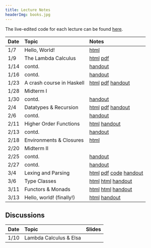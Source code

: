 ```yaml
---
title: Lecture Notes
headerImg: books.jpg
---
```



The live-edited code for each lecture can be found [here][code].

| **Date** | **Topic**                  | **Notes**    |
| :------- | :------------------------- | :----------- |
| 1/7      | Hello, World!              | [html][lec0] |
| 1/9      | The Lambda Calculus        | [html][lec1] [pdf][pdf1] |
| 1/14     | contd.                     | [handout][wk2a]
| 1/16     | contd.                     | [handout][wk2b]
| 1/23     | A crash course in Haskell  | [html][lec2] [pdf][pdf2] [handout][wk3b] |
| 1/28     | Midterm I                  |      |  
| 1/30     | contd.                     | [handout][wk4b] |
| 2/4      | Datatypes & Recursion      | [html][lec3] [pdf][pdf3] [handout][wk5a] |
| 2/6      | contd.                     | [handout][wk5b] |
| 2/11     | Higher Order Functions     | [html][lec4] [handout][wk6a]   |
| 2/13     | contd.                     | [handout][wk6b] |
| 2/18     | Environments & Closures    | [html][lec5]  |
| 2/20     | Midterm II                 | |  
| 2/25     | contd.                     | [handout][wk8a] |
| 2/27     | contd.                     | [handout][wk8b] |
| 3/4      | Lexing and Parsing         | [html][lec6] [pdf][pdf6] [code][arith] [handout][wk9a] |
| 3/6      | Type Classes               | [html][lec7] [html][lec8]  [handout][wk9b] |
| 3/11     | Functors & Monads          | [html][lec7] [html][lec8]  [handout][wk10a] |
| 3/13     | Hello, world! (finally!)   | [html][lec9]               [handout][wk10b] |

## Discussions

| Date | Topic                  | Slides |
| :--: | :--------------------- | :----: |
| 1/10 | Lambda Calculus & Elsa |        |

<!--
| 1/14       | Lambda Calculus          | [pdf][disc1]         |
| 3/17       | Final Review             | [html][final-review] |
| 2/25       | Nano: Parsing and Eval   | [pdf][disc5]  |
| 3/4        | Type checking tips       | [pdf][disc6]  |
| 3/11       | Final Review             | [pdf][discFinal] |
-->

[wk2a]: static/raw/130-handout-1-14.pdf
[wk2b]: static/raw/130-handout-1-16.pdf
[wk3b]: static/raw/130-handout-1-23.pdf
[wk4b]: static/raw/130-handout-1-30.pdf
[wk5a]: static/raw/130-handout-2-4.pdf
[wk5b]: static/raw/130-handout-2-6.pdf
[wk6a]: static/raw/130-handout-2-11.pdf
[wk6b]: static/raw/130-handout-2-13.pdf
[wk8a]: static/raw/130-handout-2-25.pdf
[wk8b]: static/raw/130-handout-2-27.pdf
[wk9a]: static/raw/130-handout-3-4.pdf
[wk9b]: static/raw/130-handout-3-6.pdf
[wk10a]: static/raw/130-handout-3-11.pdf
[wk10b]: static/raw/130-handout-3-13.pdf




[lec0]: lectures/00-hello.html
[lec1]: lectures/01-lambda.html
[lec2]: lectures/02-haskell.html
[lec3]: lectures/03-datatypes.html
[lec4]: lectures/04-hof.html
[lec5]: lectures/05-environments.html
[lec5-clos]: lectures/05-closure.html
[lec6]: lectures/06-parsing.html
[lec7]: lectures/07-classes.html
[lec8]: lectures/08-monads.html
[lec9]: lectures/09-io.html
[rhoc]: https://reactjs.org/docs/higher-order-components.html
[mapRed]: https://en.wikipedia.org/wiki/MapReduce
[pdf1]: /static/raw/01-lambda.pdf
[pdf2]: /static/raw/02-haskell.pdf
[pdf3]: /static/raw/03-datatypes.pdf
[pdf4]: /static/raw/04-hof.pdf
[pdf5]: /static/raw/05-environments.pdf
[pdf6]: /static/raw/06-parsing.pdf
[pdf8]: /static/raw/08-monads.pdf
[code]: https://github.com/ucsd-cse130/wi25/tree/master/static/code/src
[arith]: https://github.com/ucsd-cse130/wi24/tree/main/static/arith
[lc-1-12]: /static/raw/lec_1_12_21.lc
[pdf-data]: /static/raw/03-datatypes.pdf
[pdf-data-b]: /static/raw/03-datatypes-B.pdf
[pdf-parse]: /static/raw/06-parsing.pdf
[lc4]: /static/raw/lec_4_10_2019.lc
[pdf-hof]: /static/raw/04-hof.pdf
[pdf-env]: /static/raw/05-environments.pdf
[disc1-blank]: /static/raw/disc1-lambda_calc.pdf
[disc1-annotated]: /static/raw/disc1-lambda_calc-20210106.pdf
[disc5]: /static/raw/disc5-parsing.pdf
[disc6]: /static/raw/disc-pa5tips.pdf
[discFinal]: /static/raw/final-disc.pdf
[parsing]: https://github.com/cse130-sp18/arith
[elsa]: https://github.com/ucsd-progsys/elsa
[intro]: /static/raw/Intro.hs
[datatypes]: /static/raw/Datatypes.hs
[tail]: /static/raw/Tail.hs
[midterm]: /static/raw/130-midterm-wi19.pdf
[midterm-sol]: /static/raw/130-midterm-wi19-solution.pdf
[final-prep]: /static/raw/appendix.pdf
[final]: /static/raw/130-final-wi19.pdf
[final-sol]: /static/raw/130-final-wi19-solution.pdf
[final-review]: discussions/final-review.html
